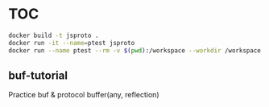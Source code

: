 # TOC

```bash
docker build -t jsproto .
docker run -it --name=ptest jsproto
docker run --name ptest --rm -v $(pwd):/workspace --workdir /workspace jsproto /bin/bash ./scripts/protogen.sh
```

## buf-tutorial
Practice buf & protocol buffer(any, reflection)
